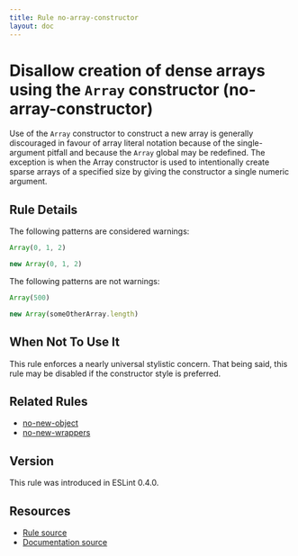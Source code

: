 ```yaml
---
title: Rule no-array-constructor
layout: doc
---
```

<!-- Note: No pull requests accepted for this file. See README.md in the root directory for details. -->
# Disallow creation of dense arrays using the `Array` constructor (no-array-constructor)

Use of the `Array` constructor to construct a new array is generally
discouraged in favour of array literal notation because of the single-argument
pitfall and because the `Array` global may be redefined. The exception is when
the Array constructor is used to intentionally create sparse arrays of a
specified size by giving the constructor a single numeric argument.

## Rule Details

The following patterns are considered warnings:

```js
Array(0, 1, 2)
```

```js
new Array(0, 1, 2)
```

The following patterns are not warnings:

```js
Array(500)
```

```js
new Array(someOtherArray.length)
```

## When Not To Use It

This rule enforces a nearly universal stylistic concern. That being said, this
rule may be disabled if the constructor style is preferred.

## Related Rules

* [no-new-object](no-new-object)
* [no-new-wrappers](no-new-wrappers)

## Version

This rule was introduced in ESLint 0.4.0.

## Resources

* [Rule source](https://github.com/eslint/eslint/tree/master/lib/rules/no-array-constructor.js)
* [Documentation source](https://github.com/eslint/eslint/tree/master/docs/rules/no-array-constructor.md)

